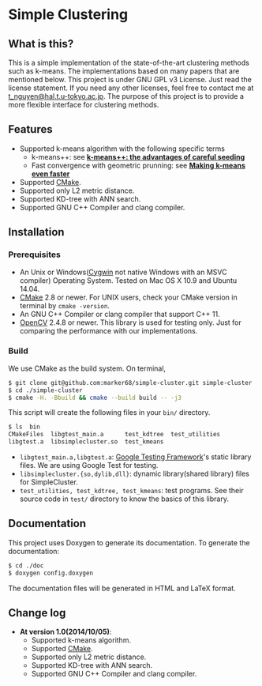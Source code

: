 Simple Clustering
===============================

## What is this?

This is a simple implementation of the state-of-the-art clustering methods such as k-means.
The implementations based on many papers that are mentioned below. This project is under GNU GPL v3 License. Just read the license statement.
If you need any other licenses, feel free to contact me at [t_nguyen@hal.t.u-tokyo.ac.jp](mailto:t_nguyen@hal.t.u-tokyo.ac.jp).
The purpose of this project is to provide a more flexible interface for clustering methods.

## Features

* Supported k-means algorithm with the following specific terms
  * k-means++: see **[k-means++: the advantages of careful seeding](http://dl.acm.org/citation.cfm?id=1283494)**
  * Fast convergence with geometric prunning: see **[Making k-means even faster](http://epubs.siam.org/doi/pdf/10.1137/1.9781611972801.12)**
* Supported [CMake](http://www.cmake.org/).
* Supported only L2 metric distance.
* Supported KD-tree with ANN search.
* Supported GNU C++ Compiler and clang compiler.

## Installation

### Prerequisites

* An Unix or Windows([Cygwin](https://www.cygwin.com/) not native Windows with an MSVC compiler) Operating System. Tested on Mac OS X 10.9 and Ubuntu 14.04.
* [CMake](http://www.cmake.org/) 2.8 or newer. For UNIX users, check your CMake version in terminal by `cmake -version`.
* An GNU C++ Compiler or clang compiler that support C++ 11.
* [OpenCV](http://opencv.org/downloads.html) 2.4.8 or newer. This library is used for testing only. Just for comparing the performance with our implementations.

### Build
We use CMake as the build system. On terminal,
```bash
$ git clone git@github.com:marker68/simple-cluster.git simple-cluster
$ cd ./simple-cluster
$ cmake -H. -Bbuild && cmake --build build -- -j3
```
This script will create the following files in your `bin/` directory.

```bash
$ ls  bin
CMakeFiles  libgtest_main.a      test_kdtree  test_utilities
libgtest.a  libsimplecluster.so  test_kmeans
```
* `libgtest_main.a,libgtest.a`: [Google Testing Framework](https://code.google.com/p/googletest/)'s static library files. We are using Google Test for testing.
* `libsimplecluster.{so,dylib,dll}`: dynamic library(shared library) files for SimpleCluster.
* `test_utilities, test_kdtree, test_kmeans`: test programs. See their source code in `test/` directory to know the basics of this library.

## Documentation

This project uses Doxygen to generate its documentation. 
To generate the documentation:
```bash
$ cd ./doc
$ doxygen config.doxygen
```
The documentation files will be generated in HTML and LaTeX format.

## Change log

* **At version 1.0(2014/10/05)**:
    * Supported k-means algorithm.
    * Supported [CMake](http://www.cmake.org/).
    * Supported only L2 metric distance.
    * Supported KD-tree with ANN search.
    * Supported GNU C++ Compiler and clang compiler.

